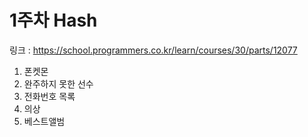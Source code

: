 # 1주차 Hash
링크 : https://school.programmers.co.kr/learn/courses/30/parts/12077

1. 폰켓몬
2. 완주하지 못한 선수
3. 전화번호 목록
4. 의상
5. 베스트앨범

